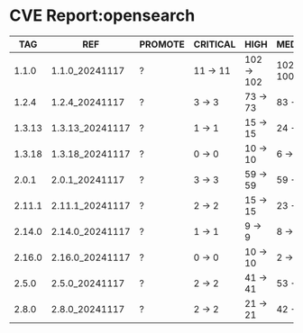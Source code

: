 # CVE Report:opensearch
|  TAG   |       REF       | PROMOTE | CRITICAL |    HIGH    |   MEDIUM   |   LOW    | UNKNOWN |
|--------|-----------------|---------|----------|------------|------------|----------|---------|
| 1.1.0  | 1.1.0_20241117  | ?       | 11 -> 11 | 102 -> 102 | 102 -> 100 | 13 -> 13 | 0 -> 0  |
| 1.2.4  | 1.2.4_20241117  | ?       | 3 -> 3   | 73 -> 73   | 83 -> 81   | 9 -> 9   | 0 -> 0  |
| 1.3.13 | 1.3.13_20241117 | ?       | 1 -> 1   | 15 -> 15   | 24 -> 22   | 3 -> 3   | 0 -> 0  |
| 1.3.18 | 1.3.18_20241117 | ?       | 0 -> 0   | 10 -> 10   | 6 -> 4     | 0 -> 0   | 0 -> 0  |
| 2.0.1  | 2.0.1_20241117  | ?       | 3 -> 3   | 59 -> 59   | 59 -> 57   | 10 -> 10 | 0 -> 0  |
| 2.11.1 | 2.11.1_20241117 | ?       | 2 -> 2   | 15 -> 15   | 23 -> 21   | 3 -> 3   | 0 -> 0  |
| 2.14.0 | 2.14.0_20241117 | ?       | 1 -> 1   | 9 -> 9     | 8 -> 6     | 2 -> 2   | 0 -> 0  |
| 2.16.0 | 2.16.0_20241117 | ?       | 0 -> 0   | 10 -> 10   | 2 -> 0     | 0 -> 0   | 0 -> 0  |
| 2.5.0  | 2.5.0_20241117  | ?       | 2 -> 2   | 41 -> 41   | 53 -> 51   | 12 -> 12 | 0 -> 0  |
| 2.8.0  | 2.8.0_20241117  | ?       | 2 -> 2   | 21 -> 21   | 42 -> 40   | 8 -> 8   | 0 -> 0  |
